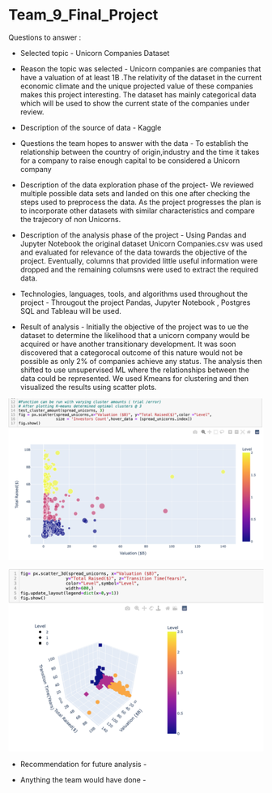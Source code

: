 # Team_9_Final_Project

Questions to answer :

* Selected topic - Unicorn Companies Dataset

* Reason the topic was selected - Unicorn companies are companies that have a valuation of at least 1B .The relativity of the dataset in the current economic climate and the unique projected value of these companies makes this project interesting. The dataset has mainly categorical data which will be used to show the current state of the companies under review.


* Description of the source of data - Kaggle

* Questions the team hopes to answer with the data - To establish the relationship between the country of origin,industry and the time it takes for a company to raise enough capital to be considered a Unicorn company

* Description of the data exploration phase of the project- We reviewed multiple possible data sets and landed on this one after checking the steps used to preprocess the data. As the project progresses the plan is to incorporate other datasets with similar characteristics and compare the trajecory of non Unicorns.

* Description of the analysis phase of the project - Using Pandas and Jupyter Notebook the original dataset Unicorn Companies.csv was used and evaluated for relevance of the data towards the objective of the project. Eventually, columns that provided little useful information were dropped and the remaining columsns were used to extract the required data.

* Technologies, languages, tools, and algorithms used throughout the project - Througout the project Pandas, Jupyter Notebook , Postgres SQL and Tableau will be used.

* Result of analysis - 
Initially the objective of the project was to ue the dataset to determine the likelihood that a unicorn company would be acquired or have another transitionary development. It was soon discovered that a categorocal outcome of this nature would not be possible as only 2% of companies achieve any status. The analysis then shifted to use unsupervised ML where the relationships between the data could be represented. We used Kmeans for clustering and then visualized the results using scatter plots. 

![screenshot](Resources/Screenshots/K_means_cluster_plot.png)


![screenshot](Resources/Screenshots/3d_k_means.png)


* Recommendation for future analysis - 

* Anything the team would have done  - 

